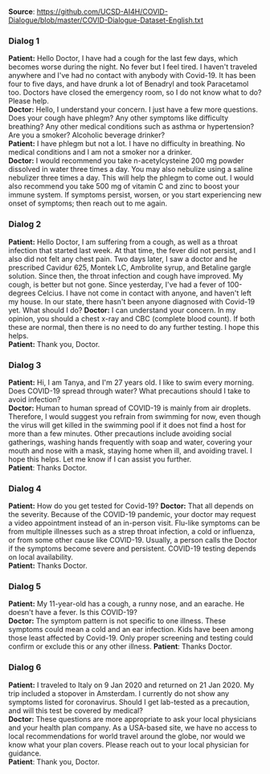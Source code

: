 **Source**: <https://github.com/UCSD-AI4H/COVID-Dialogue/blob/master/COVID-Dialogue-Dataset-English.txt>

### Dialog 1

**Patient:** Hello Doctor, I have had a cough for the last few days, which becomes worse during the night. No fever but I feel tired. I haven't traveled anywhere and I've had no contact with anybody with Covid-19. It has been four to five days, and have drunk a lot of Benadryl and took Paracetamol too. Doctors have closed the emergency room, so I do not know what to do? Please help.  
**Doctor:** Hello, I understand your concern. I just have a few more questions. Does your cough have phlegm? Any other symptoms like difficulty breathing? Any other medical conditions such as asthma or hypertension? Are you a smoker? Alcoholic beverage drinker?  
**Patient:** I have phlegm but not a lot. I have no difficulty in breathing. No medical conditions and I am not a smoker nor a drinker.  
**Doctor:** I would recommend you take n-acetylcysteine 200 mg powder dissolved in water three times a day. You may also nebulize using a saline nebulizer three times a day. This will help the phlegm to come out. I would also recommend you take 500 mg of vitamin C and zinc to boost your immune system. If symptoms persist, worsen, or you start experiencing new onset of symptoms; then reach out to me again.

### Dialog 2

**Patient:** Hello Doctor, I am suffering from a cough, as well as a throat infection that started last week. At that time, the fever did not persist, and I also did not felt any chest pain. Two days later, I saw a doctor and he prescribed Cavidur 625, Montek LC, Ambrolite syrup, and Betaline gargle solution. Since then, the throat infection and cough have improved. My cough, is better but not gone. Since yesterday, I've had a fever of 100-degrees Celcius. I have not come in contact with anyone, and haven't left my house. In our state, there hasn't been anyone diagnosed with Covid-19 yet. What should I do?
**Doctor:** I can understand your concern. In my opinion, you should a chest x-ray and CBC (complete blood count). If both these are normal, then there is no need to do any further testing. I hope this helps.  
**Patient:** Thank you, Doctor.

### Dialog 3

**Patient:** Hi, I am Tanya, and I'm 27 years old. I like to swim every morning. Does COVID-19 spread through water? What precautions should I take to avoid infection?  
**Doctor:** Human to human spread of COVID-19 is mainly from air droplets. Therefore, I would suggest you refrain from swimming for now, even though the virus will get killed in the swimming pool if it does not find a host for more than a few minutes. Other precautions include avoiding social gatherings, washing hands frequently with soap and water, covering your mouth and nose with a mask, staying home when ill, and avoiding travel. I hope this helps. Let me know if I can assist you further.  
**Patient**: Thanks Doctor.

### Dialog 4

**Patient:** How do you get tested for Covid-19?
**Doctor:** That all depends on the severity. Because of the COVID-19 pandemic, your doctor may request a video appointment instead of an in-person visit. Flu-like symptoms can be from multiple illnesses such as a strep throat infection, a cold or influenza, or from some other cause like COVID-19. Usually, a person calls the Doctor if the symptoms become severe and persistent. COVID-19 testing depends on local availability.  
**Patient:** Thanks Doctor.

### Dialog 5

**Patient:** My 11-year-old has a cough, a runny nose, and an earache. He doesn't have a fever. Is this COVID-19?  
**Doctor:** The symptom pattern is not specific to one illness. These symptoms could mean a cold and an ear infection. Kids have been among those least affected by Covid-19. Only proper screening and testing could confirm or exclude this or any other illness.
**Patient**: Thanks Doctor.

### Dialog 6

**Patient:** I traveled to Italy on 9 Jan 2020 and returned on 21 Jan 2020. My trip included a stopover in Amsterdam. I currently do not show any symptoms listed for coronavirus. Should I get lab-tested as a precaution, and will this test be covered by medical?  
**Doctor:** These questions are more appropriate to ask your local physicians and your health plan company. As a USA-based site, we have no access to local recommendations for world travel around the globe, nor would we know what your plan covers. Please reach out to your local physician for guidance.  
**Patient**: Thank you, Doctor.
